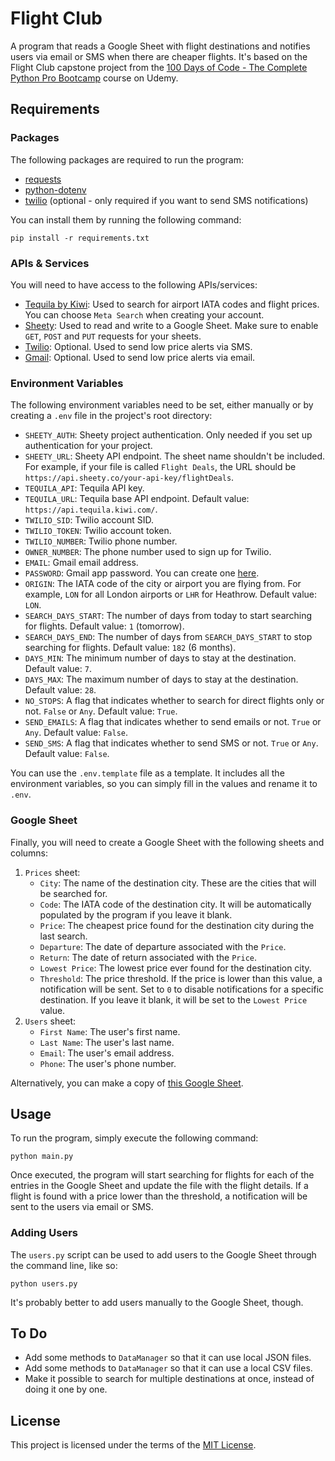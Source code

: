 # Flight Club

A program that reads a Google Sheet with flight destinations and notifies users via email or SMS when there are cheaper flights. It's based on the Flight Club capstone project from the [100 Days of Code - The Complete Python Pro Bootcamp](https://www.udemy.com/course/100-days-of-code/) course on Udemy.

## Requirements

### Packages

The following packages are required to run the program:

- [requests](https://pypi.org/project/requests/)
- [python-dotenv](https://pypi.org/project/python-dotenv/)
- [twilio](https://pypi.org/project/twilio/) (optional - only required if you want to send SMS notifications)

You can install them by running the following command:

```shell
pip install -r requirements.txt
```

### APIs & Services

You will need to have access to the following APIs/services:

- [Tequila by Kiwi](https://tequila.kiwi.com/): Used to search for airport IATA codes and flight prices. You can choose `Meta Search` when creating your account.
- [Sheety](https://sheety.co/): Used to read and write to a Google Sheet. Make sure to enable `GET`, `POST` and `PUT` requests for your sheets.
- [Twilio](https://www.twilio.com/): Optional. Used to send low price alerts via SMS.
- [Gmail](https://mail.google.com/): Optional. Used to send low price alerts via email.

### Environment Variables

The following environment variables need to be set, either manually or by creating a `.env` file in the project's root directory:

- `SHEETY_AUTH`: Sheety project authentication. Only needed if you set up authentication for your project.
- `SHEETY_URL`: Sheety API endpoint. The sheet name shouldn't be included. For example, if your file is called `Flight Deals`, the URL should be `https://api.sheety.co/your-api-key/flightDeals`.
- `TEQUILA_API`: Tequila API key.
- `TEQUILA_URL`: Tequila base API endpoint. Default value: `https://api.tequila.kiwi.com/`.
- `TWILIO_SID`: Twilio account SID.
- `TWILIO_TOKEN`: Twilio account token.
- `TWILIO_NUMBER`: Twilio phone number.
- `OWNER_NUMBER`: The phone number used to sign up for Twilio.
- `EMAIL`: Gmail email address.
- `PASSWORD`: Gmail app password. You can create one [here](https://myaccount.google.com/apppasswords).
- `ORIGIN`: The IATA code of the city or airport you are flying from. For example, `LON` for all London airports or `LHR` for Heathrow. Default value: `LON`.
- `SEARCH_DAYS_START`: The number of days from today to start searching for flights. Default value: `1` (tomorrow).
- `SEARCH_DAYS_END`: The number of days from `SEARCH_DAYS_START` to stop searching for flights. Default value: `182` (6 months).
- `DAYS_MIN`: The minimum number of days to stay at the destination. Default value: `7`.
- `DAYS_MAX`: The maximum number of days to stay at the destination. Default value: `28`.
- `NO_STOPS`: A flag that indicates whether to search for direct flights only or not. `False` or `Any`. Default value: `True`.
- `SEND_EMAILS`: A flag that indicates whether to send emails or not. `True` or `Any`. Default value: `False`.
- `SEND_SMS`: A flag that indicates whether to send SMS or not. `True` or `Any`. Default value: `False`.

You can use the `.env.template` file as a template. It includes all the environment variables, so you can simply fill in the values and rename it to `.env`.

### Google Sheet

Finally, you will need to create a Google Sheet with the following sheets and columns:

1. `Prices` sheet:
   - `City`: The name of the destination city. These are the cities that will be searched for.
   - `Code`: The IATA code of the destination city. It will be automatically populated by the program if you leave it blank.
   - `Price`: The cheapest price found for the destination city during the last search.
   - `Departure`: The date of departure associated with the `Price`.
   - `Return`: The date of return associated with the `Price`.
   - `Lowest Price`: The lowest price ever found for the destination city.
   - `Threshold`: The price threshold. If the price is lower than this value, a notification will be sent. Set to `0` to disable notifications for a specific destination. If you leave it blank, it will be set to the `Lowest Price` value.
2. `Users` sheet:
   - `First Name`: The user's first name.
   - `Last Name`: The user's last name.
   - `Email`: The user's email address.
   - `Phone`: The user's phone number.

Alternatively, you can make a copy of [this Google Sheet](https://docs.google.com/spreadsheets/d/1eZzcXpfiVEirV0ydPH-SyY9Bffyht4UfXvIXyp8BGso/).

## Usage

To run the program, simply execute the following command:

```shell
python main.py
```

Once executed, the program will start searching for flights for each of the entries in the Google Sheet and update the file with the flight details. If a flight is found with a price lower than the threshold, a notification will be sent to the users via email or SMS.

### Adding Users

The `users.py` script can be used to add users to the Google Sheet through the command line, like so:

```shell
python users.py
```

It's probably better to add users manually to the Google Sheet, though.

## To Do

- Add some methods to `DataManager` so that it can use local JSON files.
- Add some methods to `DataManager` so that it can use a local CSV files.
- Make it possible to search for multiple destinations at once, instead of doing it one by one.

## License

This project is licensed under the terms of the [MIT License](https://opensource.org/licenses/MIT).
